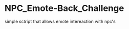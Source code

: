 NPC_Emote-Back_Challenge
========================

simple sctript that allows emote intereaction with npc's
